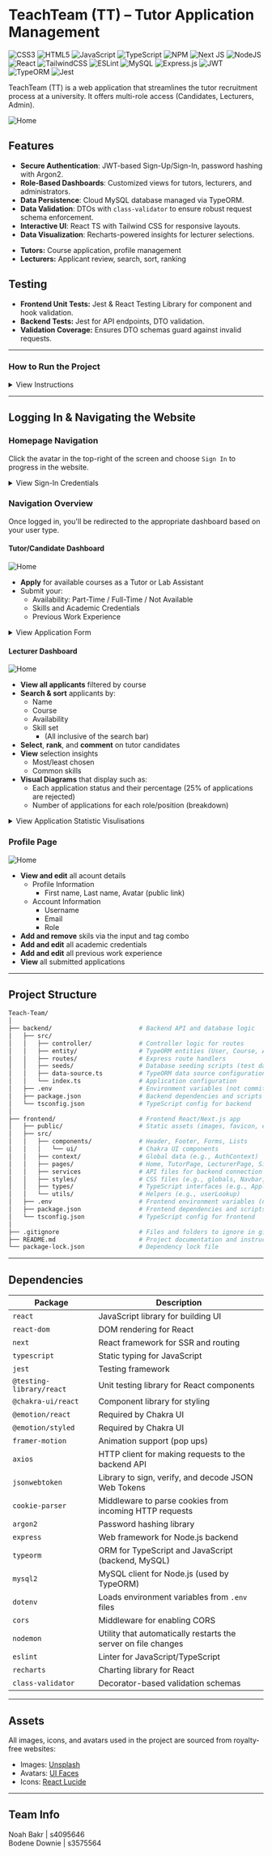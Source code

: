 # TeachTeam (TT) – Tutor Application Management
<!--COSC2758 – Assignment 2 | RMIT University – Semester 1, 2025-->

![CSS3](https://img.shields.io/badge/css3-%231572B6.svg?style=for-the-badge&logo=css3&logoColor=white) ![HTML5](https://img.shields.io/badge/html5-%23E34F26.svg?style=for-the-badge&logo=html5&logoColor=white) ![JavaScript](https://img.shields.io/badge/javascript-%23323330.svg?style=for-the-badge&logo=javascript&logoColor=%23F7DF1E) ![TypeScript](https://img.shields.io/badge/typescript-%23007ACC.svg?style=for-the-badge&logo=typescript&logoColor=white) ![NPM](https://img.shields.io/badge/NPM-%23CB3837.svg?style=for-the-badge&logo=npm&logoColor=white) ![Next JS](https://img.shields.io/badge/Next-black?style=for-the-badge&logo=next.js&logoColor=white) ![NodeJS](https://img.shields.io/badge/node.js-6DA55F?style=for-the-badge&logo=node.js&logoColor=white) ![React](https://img.shields.io/badge/react-%2320232a.svg?style=for-the-badge&logo=react&logoColor=%2361DAFB) ![TailwindCSS](https://img.shields.io/badge/tailwindcss-%2338B2AC.svg?style=for-the-badge&logo=tailwind-css&logoColor=white) ![ESLint](https://img.shields.io/badge/ESLint-4B3263?style=for-the-badge&logo=eslint&logoColor=white) ![MySQL](https://img.shields.io/badge/mysql-4479A1.svg?style=for-the-badge&logo=mysql&logoColor=white) ![Express.js](https://img.shields.io/badge/express.js-%23404d59.svg?style=for-the-badge&logo=express&logoColor=%2361DAFB) ![JWT](https://img.shields.io/badge/JWT-black?style=for-the-badge&logo=JSON%20web%20tokens) ![TypeORM](https://img.shields.io/badge/TypeORM-FE0803.svg?style=for-the-badge&logo=typeorm&logoColor=white) ![Jest](https://img.shields.io/badge/-jest-%23C21325?style=for-the-badge&logo=jest&logoColor=white)

TeachTeam (TT) is a web application that streamlines the tutor recruitment process at a university. It offers multi-role access (Candidates, Lecturers, Admin).

![Home](Website-Images/Home.png)

## Features

* **Secure Authentication**: JWT-based Sign-Up/Sign-In, password hashing with Argon2.
* **Role-Based Dashboards**: Customized views for tutors, lecturers, and administrators.
* **Data Persistence**: Cloud MySQL database managed via TypeORM.
* **Data Validation**: DTOs with `class-validator` to ensure robust request schema enforcement.
* **Interactive UI**: React TS with Tailwind CSS for responsive layouts.
* **Data Visualization**: Recharts-powered insights for lecturer selections.
<!--* **Admin Controls**: GraphQL-powered admin dashboard for course management and reports.-->
* **Tutors:** Course application, profile management
* **Lecturers:** Applicant review, search, sort, ranking
<!--* **Admin:** Course CRUD, user blocking, reports, GraphQL subscriptions-->

## Testing

* **Frontend Unit Tests:** Jest & React Testing Library for component and hook validation.
* **Backend Tests:** Jest for API endpoints, DTO validation.
* **Validation Coverage:** Ensures DTO schemas guard against invalid requests.

---
### How to Run the Project

<details>

<summary>View Instructions</summary>

### 1. Clone the Repository

```bash
git clone https://github.com/rmit-fsd-2025-s1/s3575564-s4095646-a2.git
cd s3575564-s4095646-a2
```

### 2. Install Dependencies

Open two terminals and navigate one to the `backend` directory, and the other to the `frontend` directory.
Make sure you have **Node.js (v18+)** and npm installed. Then for each directory, run:

```bash
npm install
```

### 3. Configure the Environment (Database and JWT)

#### Step 1: Create a `.env` File

Duplicate the provided `.env.example` file and rename it to `.env`:

```bash
copy .env.example .env
```

#### Step 2: Generate a Secure JWT Secret Key

To securely generate a symmetric key for JWT authentication, open the terminal in Visual Studio (or any PowerShell-enabled terminal) and run the following code:

```bash
$cryptoProvider = New-Object System.Security.Cryptography.RNGCryptoServiceProvider
$key = New-Object byte[] 64
$cryptoProvider.GetBytes($key)
$jwtSecret = [Convert]::ToBase64String($key)
"`nJWT_SECRET=$jwtSecret" | Out-File -FilePath .env -Encoding ASCII -Append
```

This will append a strong, base64-encoded symmetric key to your .env file as a new line:

```bash
JWT_SECRET=this1is2an3example4symmetric5key6string7
```

> [!CAUTION]
> Never commit your `.env` file to git.

### 4. Run the Server

For each directory, in the terminal, run:

```bash
npm start
```

Open [http://localhost:3000](http://localhost:3000) with your browser to see the result.
</details>

---

## Logging In & Navigating the Website

### Homepage Navigation

Click the avatar in the top-right of the screen and choose `Sign In` to progress in the website.

<details>

<summary>View Sign-In Credentials</summary>

### Dummy Sign-In Credentials

> [!TIP]
> For ease of logging in, all account passwords are the same.

You can use the following test accounts to log in as a tutor:

| Avatar | Email | Password |
| --- | --- | --- |
| <img src="https://mighty.tools/mockmind-api/content/human/97.jpg" alt="avatar" width="50"/> | `jane@example.com` | `Cart@21-c0ding` |
| <img src="https://mighty.tools/mockmind-api/content/human/91.jpg" alt="avatar" width="50"/> | `bob@example.com` | `Cart@21-c0ding` |
| <img src="https://mighty.tools/mockmind-api/content/human/99.jpg" alt="avatar" width="50"/> | `dexter@example.com` | `Cart@21-c0ding` |
| <img src="https://mighty.tools/mockmind-api/content/human/125.jpg" alt="avatar" width="50"/> | `julie@example.com` | `Cart@21-c0ding` |

You can use the following test account to log in as a lecturer:

| Avatar | Email | Password |
| --- | --- | --- |
| <img src="https://mighty.tools/mockmind-api/content/human/80.jpg" alt="avatar" width="50"/> | `john@example.com` | `Cart@21-c0ding` |
| <img src="https://mighty.tools/mockmind-api/content/human/86.jpg" alt="avatar" width="50"/> | `roo@example.com` | `Cart@21-c0ding` |
| <img src="https://mighty.tools/mockmind-api/content/human/90.jpg" alt="avatar" width="50"/> | `barry@example.com` | `Cart@21-c0ding` |

You can use the following test account to log in as an admin:

> [!NOTE]
> Implementations for the admin have not been deployed yet.

| Email | Password |
| --- | --- |
| `admin@example.com` | `Cart@21-c0ding` |

</details>

### Navigation Overview

Once logged in, you'll be redirected to the appropriate dashboard based on your user type.

#### Tutor/Candidate Dashboard

![Home](Website-Images/Tutor.png)

- **Apply** for available courses as a Tutor or Lab Assistant
- Submit your:
  - Availability: Part-Time / Full-Time / Not Available
  - Skills and Academic Credentials
  - Previous Work Experience

<details>

<summary>View Application Form</summary>

![Home](Website-Images/Application.png)

</details>

#### Lecturer Dashboard

![Home](Website-Images/Lecturer.png)

- **View all applicants** filtered by course
- **Search & sort** applicants by:
  - Name
  - Course
  - Availability
  - Skill set
    - (All inclusive of the search bar)
- **Select**, **rank**, and **comment** on tutor candidates
- **View** selection insights
  - Most/least chosen
  - Common skills
- **Visual Diagrams** that display such as:
  - Each application status and their percentage (25% of applications are rejected)
  - Number of applications for each role/position (breakdown)


<details>

<summary>View Application Statistic Visulisations</summary>

![Home](Website-Images/Visuals.png)

</details>

### Profile Page

![Home](Website-Images/Profile.png)

- **View and edit** all acount details
  - Profile Information
    - First name, Last name, Avatar (public link)
  - Account Information
    - Username
    - Email
    - Role
- **Add and remove** skils via the input and tag combo
- **Add and edit** all academic credentials
- **Add and edit** all previous work experience
- **View** all submitted applications

---

## Project Structure

```bash
Teach-Team/
│
├── backend/                        # Backend API and database logic
│   ├── src/
│   │   ├── controller/             # Controller logic for routes
│   │   ├── entity/                 # TypeORM entities (User, Course, Application, Skills, Role)
│   │   ├── routes/                 # Express route handlers
│   │   ├── seeds/                  # Database seeding scripts (test data)
│   │   ├── data-source.ts          # TypeORM data source configuration
│   │   └── index.ts                # Application configuration
│   ├── .env                        # Environment variables (not committed)
│   ├── package.json                # Backend dependencies and scripts
│   └── tsconfig.json               # TypeScript config for backend
│
├── frontend/                       # Frontend React/Next.js app
│   ├── public/                     # Static assets (images, favicon, etc.)
│   ├── src/
│   │   ├── components/             # Header, Footer, Forms, Lists
│   │   │   └── ui/                 # Chakra UI components
│   │   ├── context/                # Global data (e.g., AuthContext)
│   │   ├── pages/                  # Home, TutorPage, LecturerPage, SignIn, SignUp
│   │   ├── services                # API files for backend connection
│   │   ├── styles/                 # CSS files (e.g., globals, Navbar)
│   │   ├── types/                  # TypeScript interfaces (e.g., Applicants, Courses)
│   │   └── utils/                  # Helpers (e.g., userLookup)
│   ├── .env                        # Frontend environment variables (not committed)
│   ├── package.json                # Frontend dependencies and scripts
│   └── tsconfig.json               # TypeScript config for frontend
│
├── .gitignore                      # Files and folders to ignore in git
├── README.md                       # Project documentation and instructions
└── package-lock.json               # Dependency lock file
```

---

## Dependencies

| Package                   | Description                                                        |
|---------------------------|--------------------------------------------------------------------|
| `react`                   | JavaScript library for building UI                                 |
| `react-dom`               | DOM rendering for React                                            |
| `next`                    | React framework for SSR and routing                                |
| `typescript`              | Static typing for JavaScript                                       |
| `jest`                    | Testing framework                                                  |
| `@testing-library/react`  | Unit testing library for React components                          |
| `@chakra-ui/react`        | Component library for styling                                      |
| `@emotion/react`          | Required by Chakra UI                                              |
| `@emotion/styled`         | Required by Chakra UI                                              |
| `framer-motion`           | Animation support (pop ups)                                        |
| `axios`                   | HTTP client for making requests to the backend API                 |
| `jsonwebtoken`            | Library to sign, verify, and decode JSON Web Tokens                |
| `cookie-parser`           | Middleware to parse cookies from incoming HTTP requests            |
| `argon2`                  | Password hashing library                                           |
| `express`                 | Web framework for Node.js backend                                  |
| `typeorm`                 | ORM for TypeScript and JavaScript (backend, MySQL)                 |
| `mysql2`                  | MySQL client for Node.js (used by TypeORM)                         |
| `dotenv`                  | Loads environment variables from `.env` files                      |
| `cors`                    | Middleware for enabling CORS                                       |
| `nodemon`                 | Utility that automatically restarts the server on file changes     |
| `eslint`                  | Linter for JavaScript/TypeScript                                   |
| `recharts`                | Charting library for React                                         |
| `class-validator`         | Decorator-based validation schemas                                 |

---

## Assets

All images, icons, and avatars used in the project are sourced from royalty-free websites:

* Images: [Unsplash](https://unsplash.com)
* Avatars: [UI Faces](https://uifaces.co)
* Icons: [React Lucide](https://react-icons.github.io/react-icons/icons/lu/)

---

## Team Info

Noah Bakr | s4095646<br>Bodene Downie | s3575564

